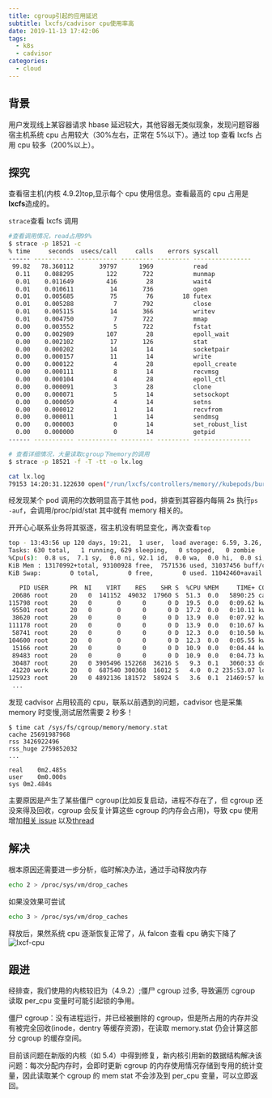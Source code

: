```yaml
---
title: cgroup引起的应用延迟
subtitle: lxcfs/cadvisor cpu使用率高
date: 2019-11-13 17:42:06
tags:
  - k8s
  - cadvisor
categories:
  - cloud
---
```


## 背景

用户发现线上某容器请求 hbase 延迟较大，其他容器无类似现象，发现问题容器宿主机系统 cpu 占用较大（30%左右，正常在 5%以下）。通过 top 查看 lxcfs 占用 cpu 较多（200%以上）。

## 探究

查看宿主机(内核 4.9.2)top,显示每个 cpu 使用信息。查看最高的 cpu 占用是**lxcfs**造成的。

`strace`查看 lxcfs 调用

```bash
#查看调用情况，read占用99%
$ strace -p 18521 -c
% time     seconds  usecs/call     calls    errors syscall
------ ----------- ----------- --------- --------- ----------------
 99.82   78.360112       39797      1969           read
  0.11    0.088295         122       722           munmap
  0.01    0.011649         416        28           wait4
  0.01    0.010611          14       736           open
  0.01    0.005685          75        76        18 futex
  0.01    0.005288           7       792           close
  0.01    0.005115          14       366           writev
  0.01    0.004750           7       722           mmap
  0.00    0.003552           5       722           fstat
  0.00    0.002989         107        28           epoll_wait
  0.00    0.002102          17       126           stat
  0.00    0.000202          14        14           socketpair
  0.00    0.000157          11        14           write
  0.00    0.000122           4        28           epoll_create
  0.00    0.000111           8        14           recvmsg
  0.00    0.000104           4        28           epoll_ctl
  0.00    0.000091           3        28           clone
  0.00    0.000071           5        14           setsockopt
  0.00    0.000059           4        14           setns
  0.00    0.000012           1        14           recvfrom
  0.00    0.000011           1        14           sendmsg
  0.00    0.000003           0        14           set_robust_list
  0.00    0.000000           0        14           getpid
------ ----------- ----------- --------- --------- ----------------

# 查看详细情况，大量读取cgroup下memory的调用
$ strace -p 18521 -f -T -tt -o lx.log

cat lx.log
79153 14:20:31.122630 open("/run/lxcfs/controllers/memory//kubepods/burstable/pod7077217d-de6f-11e9-9352-246e96d53468/bcac6516ca5b2a60880fcbc752bf6878ddc77905db71269d852d17f5dc90b148/memory.memsw.limit_in_bytes", O_RDONLY) = 5 <0.000017>

```

经发现某个 pod 调用的次数明显高于其他 pod，排查到其容器内每隔 2s 执行`ps -auf`，会调用/proc/pid/stat 其中就有 memory 相关的。

开开心心联系业务将其驱逐，宿主机没有明显变化，再次查看`top`

```bash
top - 13:43:56 up 120 days, 19:21,  1 user,  load average: 6.59, 3.26, 2.34
Tasks: 630 total,   1 running, 629 sleeping,   0 stopped,   0 zombie
%Cpu(s):  0.8 us,  7.1 sy,  0.0 ni, 92.1 id,  0.0 wa,  0.0 hi,  0.0 si,  0.0 st
KiB Mem : 13170992+total, 93100928 free,  7571536 used, 31037456 buff/cache
KiB Swap:        0 total,        0 free,        0 used. 11042460+avail Mem

   PID USER      PR  NI    VIRT    RES    SHR S  %CPU %MEM     TIME+ COMMAND
 20686 root      20   0  141152  49032  17960 S  51.3  0.0   5890:25 cadvisor
115798 root      20   0       0      0      0 D  19.5  0.0   0:09.62 kworker/14:0
 95501 root      20   0       0      0      0 D  17.2  0.0   0:10.11 kworker/0:1
 38620 root      20   0       0      0      0 D  13.9  0.0   0:07.92 kworker/2:1
111178 root      20   0       0      0      0 D  13.9  0.0   0:10.67 kworker/6:0
 58741 root      20   0       0      0      0 D  12.3  0.0   0:10.50 kworker/15:1
104600 root      20   0       0      0      0 D  12.3  0.0   0:05.55 kworker/8:2
 15166 root      20   0       0      0      0 D  10.9  0.0   0:04.44 kworker/16:1
 89483 root      20   0       0      0      0 D  10.9  0.0   0:04.73 kworker/11:0
 30487 root      20   0 3905496 152268  36216 S   9.3  0.1   3060:33 dockerd
 41220 work      20   0  687540 300368  16012 S   4.0  0.2 235:53.07 lottery-service
125923 root      20   0 4892136 181572  58924 S   3.6  0.1  21469:57 kubelet
 ...
```

发现 cadvisor 占用较高的 cpu，联系以前遇到的问题，cadvisor 也是采集 memory 时变慢,测试居然需要 2 秒多！

```
$ time cat /sys/fs/cgroup/memory/memory.stat
cache 25691987968
rss 3426922496
rss_huge 2759852032
...

real	0m2.485s
user	0m0.000s
sys	0m2.484s
```

主要原因是产生了某些僵尸 cgroup(比如反复启动，进程不存在了，但 cgroup 还没来得及回收，cgroup 会反复计算这些 cgroup 的内存会占用)，导致 cpu 使用增加[相关 issue](https://github.com/google/cadvisor/issues/1774#issuecomment-406314361) 以及[thread](https://lkml.org/lkml/2018/7/3/101)

## 解决

根本原因还需要进一步分析，临时解决办法，通过手动释放内存

```bash
echo 2 > /proc/sys/vm/drop_caches
```

如果没效果可尝试

```bash
echo 3 > /proc/sys/vm/drop_caches
```

释放后，果然系统 cpu 逐渐恢复正常了，从 falcon 查看 cpu 确实下降了
![lxcf-cpu](/img/blog/lxcfs-cpu.png)

## 跟进

经排查，我们使用的内核较旧为（4.9.2）;僵尸 cgroup 过多, 导致遍历 cgroup 读取 per_cpu 变量时可能引起锁的争用。

僵尸 cgroup：没有进程运行，并已经被删除的 cgroup，但是所占用的内存并没有被完全回收(inode，dentry 等缓存资源)，在读取 memory.stat 仍会计算这部分 cgroup 的缓存空间。

目前该问题在新版的内核（如 5.4）中得到修复，新内核引用新的数据结构解决该问题：每次分配内存时，会即时更新 cgroup 的内存使用情况存储到专用的统计变量，因此读取某个 cgroup 的 mem stat 不会涉及到 per_cpu 变量，可以立即返回。
